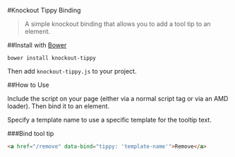 #Knockout Tippy Binding

> A simple knockout binding that allows you to add a tool tip to an element.

##Install with [Bower](http://bower.io/)

```
bower install knockout-tippy
```

Then add `knockout-tippy.js` to your project.

##How to Use

Include the script on your page (either via a normal script tag or via an AMD loader). Then bind it to an element.

Specify a template name to use a specific template for the tooltip text.

###Bind tool tip

```html
<a href="/remove" data-bind="tippy: 'template-name'">Remove</a>
```

